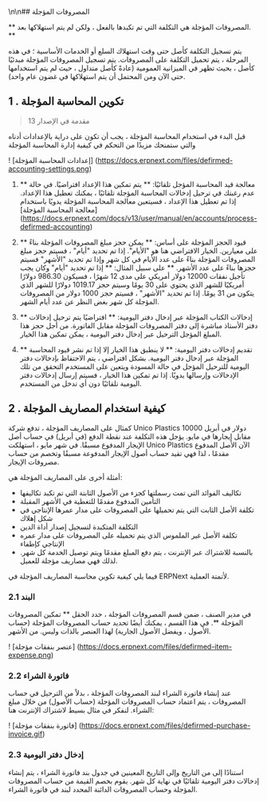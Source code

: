 \n\n## المصروفات المؤجلة

** المصروفات المؤجلة هي التكلفة التي تم تكبدها بالفعل ، ولكن لم يتم استهلاكها بعد. **

يتم تسجيل التكلفة كأصل حتى وقت استهلاك السلع أو الخدمات الأساسية ؛ في هذه المرحلة ، يتم تحميل التكلفة على المصروفات. يتم تسجيل المصروفات المؤجلة مبدئيًا كأصل ، بحيث تظهر في الميزانية العمومية (عادةً كأصل متداول ، حيث لم يتم استخدامها حتى الآن ومن المحتمل أن يتم استهلاكها في غضون عام واحد).

## 1 \. تكوين المحاسبة المؤجلة

> مقدمة في الإصدار 13

قبل البدء في استخدام المحاسبة المؤجلة ، يجب أن تكون على دراية بالإعدادات أدناه والتي ستمنحك مزيدًا من التحكم في كيفية إدارة المحاسبة المؤجلة

! [إعدادات المحاسبة المؤجلة] (https://docs.erpnext.com/files/defirmed-accounting-settings.png)

1. ** معالجة قيد المحاسبة المؤجل تلقائيًا: ** يتم تمكين هذا الإعداد افتراضيًا. في حالة عدم رغبتك في ترحيل إدخالات المحاسبة المؤجلة تلقائيًا ، يمكنك تعطيل هذا الإعداد. إذا تم تعطيل هذا الإعداد ، فسيتعين معالجة المحاسبة المؤجلة يدويًا باستخدام [معالجة المحاسبة المؤجلة] (https://docs.erpnext.com/docs/v13/user/manual/en/accounts/process-defirmed-accounting)
    
2. ** قيود الحجز المؤجلة على أساس: ** يمكن حجز مبلغ المصروفات المؤجلة بناءً على معيارين. الخيار الافتراضي هنا هو "الأيام". إذا تم تحديد "أيام" ، فسيتم حجز مبلغ المصروفات المؤجلة بناءً على عدد الأيام في كل شهر وإذا تم تحديد "الأشهر" فسيتم حجزها بناءً على عدد الأشهر. ** على سبيل المثال: ** إذا تم تحديد "أيام" وكان يجب تأجيل نفقات 12000 دولار أمريكي على مدى 12 شهرًا ، فسيكون 986.30 دولارًا أمريكيًا للشهر الذي يحتوي على 30 يومًا وسيتم حجز 1019.17 دولارًا للشهر الذي يتكون من 31 يومًا. إذا تم تحديد "الأشهر" ، فسيتم حجز 1000 دولار من المصروفات المؤجلة كل شهر بغض النظر عن عدد أيام الشهر.
    
3. ** إدخالات الكتاب المؤجلة عبر إدخال دفتر اليومية: ** افتراضيًا يتم ترحيل إدخالات دفتر الأستاذ مباشرة إلى دفتر المصروفات المؤجلة مقابل الفاتورة. من أجل حجز هذا المبلغ المؤجل الترحيل عبر إدخال دفتر اليومية ، يمكن تمكين هذا الخيار.
    
4. ** تقديم إدخالات دفتر اليومية: ** لا ينطبق هذا الخيار إلا إذا تم نشر قيود المحاسبة المؤجلة عبر إدخال دفتر اليومية. بشكل افتراضي ، يتم الاحتفاظ بإدخالات دفتر اليومية للترحيل المؤجل في حالة المسودة ويتعين على المستخدم التحقق من تلك الإدخالات وإرسالها يدويًا. إذا تم تمكين هذا الخيار ، فسيتم إرسال إدخالات دفتر اليومية تلقائيًا دون أي تدخل من المستخدم.
    

## 2 \. كيفية استخدام المصاريف المؤجلة

كمثال على المصاريف المؤجلة ، تدفع شركة Unico Plastics 10000 دولار في أبريل مقابل إيجارها في مايو. يؤجل هذه التكلفة عند نقطة الدفع (في أبريل) في حساب أصل الإيجار المدفوع مسبقًا. في شهر مايو ، استهلكت Unico Plastics الآن الأصل المدفوع مقدمًا ، لذا فهي تقيد حساب أصول الإيجار المدفوعة مسبقًا وتخصم من حساب مصروفات الإيجار.

أمثلة أخرى على المصاريف المؤجلة هي:

* تكاليف الفوائد التي تمت رسملتها كجزء من الأصول الثابتة التي تم تكبد تكاليفها
* التأمين المدفوع مقدمًا للتغطية في الأشهر المقبلة
* تكلفة الأصل الثابت التي يتم تحميلها على المصروفات على مدار عمرها الإنتاجي في شكل إهلاك
* التكلفة المتكبدة لتسجيل إصدار أداة الدين
* تكلفة الأصل غير الملموس الذي يتم تحميله على المصروفات على مدار عمره الإنتاجي كإطفاء
* بالنسبة للاشتراك عبر الإنترنت ، يتم دفع المبلغ مقدمًا ويتم توصيل الخدمة كل شهر. لذلك فهي مصاريف مؤجلة للعميل.

فيما يلي كيفية تكوين محاسبة المصاريف المؤجلة في ERPNext لأتمتة العملية.

### 2.1 البند

في مدير الصنف ، ضمن قسم المصروفات المؤجلة ، حدد الحقل ** تمكين المصروفات المؤجلة **. في هذا القسم ، يمكنك أيضًا تحديد حساب المصروفات المؤجلة (حساب الأصول ، ويفضل الأصول الجارية) لهذا العنصر بالذات وليس. من الأشهر.

! [عنصر بنفقات مؤجلة] (https://docs.erpnext.com/files/defirmed-item-expense.png)

### 2.2 فاتورة الشراء

عند إنشاء فاتورة الشراء لبند المصروفات المؤجلة ، بدلاً من الترحيل في حساب المصروفات ، يتم اعتماد حساب المصروفات المؤجلة (حساب الأصول) من خلال مبلغ الشراء. لنفكر في مثال بسيط لاشتراك الإنترنت هنا:

! [فاتورة بنفقات مؤجلة] (https://docs.erpnext.com/files/defirmed-purchase-invoice.gif)

### 2.3 إدخال دفتر اليومية

استنادًا إلى من التاريخ وإلى التاريخ المعينين في جدول بند فاتورة الشراء ، يتم إنشاء إدخالات دفتر اليومية تلقائيًا في نهاية كل شهر. يقوم بخصم القيمة من حساب المصروفات المؤجلة وحساب المصروفات الدائنة المحدد لبند في فاتورة الشراء.